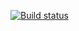 [![Build status](https://ci.appveyor.com/api/projects/status/qaxea7aokscwgvky?svg=true)](https://ci.appveyor.com/project/Geluza/ahj-5-1)